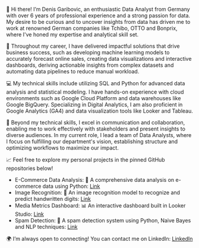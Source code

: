👋 Hi there! I’m Denis Garibovic, an enthusiastic Data Analyst from Germany with over 6 years of professional experience and a strong passion for data. My desire to be curious and to uncover insights from data has driven me to work at renowned German companies like Tchibo, OTTO and Bonprix, where I've honed my expertise and analytical skill set.

🚀 Throughout my career, I have delivered impactful solutions that drive business success, such as developing machine learning models to accurately forecast online sales, creating data visualizations and interactive dashboards, deriving actionable insights from complex datasets and automating data pipelines to reduce manual workload.

💻 My technical skills include utilizing SQL and Python for advanced data analysis and statistical modeling. I have hands-on experience with cloud environments such as Google Cloud Platform and data warehouses like Google BigQuery. Specializing in Digital Analytics, I am also proficient in Google Analytics (GA4) and data visualization tools like Looker and Tableau.

🤝 Beyond my technical skills, I excel in communication and collaboration, enabling me to work effectively with stakeholders and present insights to diverse audiences. In my current role, I lead a team of Data Analysts, where I focus on fulfilling our department's vision, establishing structure and optimizing workflows to maximize our impact.

📈 Feel free to explore my personal projects in the pinned GitHub repositories below!

- E-Commerce Data Analysis: 🔎 A comprehensive data analysis on e-commerce data using Python: [Link](https://github.com/denisgaribovic/e-commerce-data-analysis)
- Image Recognition: 🤖 An image recognition model to recognize and predict handwritten digits: [Link](https://github.com/denisgaribovic/image-recognition)
- Media Metrics Dashboard: 📊 An interactive dashboard built in Looker Studio: [Link](https://github.com/denisgaribovic/media-metrics-dashboard)
- Spam Detection: 🚫 A spam detection system using Python, Naive Bayes and NLP techniques: [Link](https://github.com/denisgaribovic/spam-detection)

🌍 I’m always open to connecting! You can contact me on LinkedIn: [LinkedIn](https://www.linkedin.com/in/denis-garibovic/)
